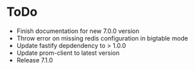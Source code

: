 # ToDo

* Finish documentation for new 7.0.0 version
* Throw error on missing redis configuration in bigtable mode
* Update fastify depdendency to > 1.0.0
* Update prom-client to latest version
* Release 7.1.0